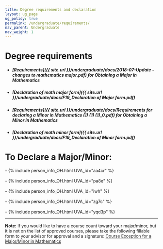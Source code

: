 ```yaml
---
title: Degree requirements and declaration
layout: ug_page
ug_policy: true
permalink: /undergraduate/requirements/
nav_parent: Undergraduate
nav_weight: 1
---
```


<h1 class="mb-3">Degree requirements</h1>

- ##### [Requirements]({{ site.url }}/undergraduate/docs/2018-07-Update - changes to mathematics major.pdf) for Obtaining a Major in Mathematics
- ##### [Declaration of math major form]({{ site.url }}/undergraduate/docs/F19_Declaration of Major form.pdf)
- ##### [Requirements]({{ site.url }}/undergraduate/docs/Requirements for declaring a Minor in Mathematics (1) (1) (1)_0.pdf) for Obtaining a Minor in Mathematics
- ##### [Declaration of math minor form]({{ site.url }}/undergraduate/docs/F19_Declaration of Minor form.pdf)

<h1 class="mb-3 mt-3">To Declare a Major/Minor:</h1>
- {% include person_info_OH.html UVA_id="aa4cr" %}<br><br class="hidden-sm-up">
- {% include person_info_OH.html UVA_id="pa8e" %}<br><br class="hidden-sm-up">
- {% include person_info_OH.html UVA_id="iwh" %}<br><br class="hidden-sm-up">
- {% include person_info_OH.html UVA_id="zg7c" %}<br><br class="hidden-sm-up">
- {% include person_info_OH.html UVA_id="yqd3p" %}


---

**Note:** If you would like to have a course count toward your major/minor, but it is not on the list of approved courses, please take the following fillable form to your advisor for approval and a signature:&nbsp;<a href="{{ site.url }}/undergraduate/docs/exception(fillable)_1.pdf">Course Exception for a Major/Minor in Mathematics</a>
